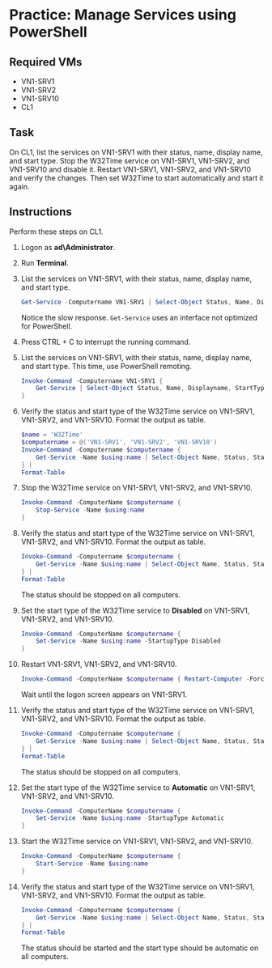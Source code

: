 # Practice: Manage Services using PowerShell

## Required VMs

* VN1-SRV1
* VN1-SRV2
* VN1-SRV10
* CL1

## Task

On CL1, list the services on VN1-SRV1 with their status, name, display name, and start type. Stop the W32Time service on VN1-SRV1, VN1-SRV2, and VN1-SRV10 and disable it. Restart VN1-SRV1, VN1-SRV2, and VN1-SRV10 and verify the changes. Then set W32Time to start automatically and start it again.

## Instructions

Perform these steps on CL1.

1. Logon as **ad\Administrator**.
1. Run **Terminal**.
1. List the services on VN1-SRV1, with their status, name, display name, and start type.

    ````powershell
    Get-Service -Computername VN1-SRV1 | Select-Object Status, Name, Displayname, StartType
    ````

    Notice the slow response. ````Get-Service```` uses an interface not optimized for PowerShell.

1. Press CTRL + C to interrupt the running command.
1. List the services on VN1-SRV1, with their status, name, display name, and start type. This time, use PowerShell remoting.

    ````powershell
    Invoke-Command -Computername VN1-SRV1 { 
        Get-Service | Select-Object Status, Name, Displayname, StartType 
    }
    ````

1. Verify the status and start type of the W32Time service on VN1-SRV1, VN1-SRV2, and VN1-SRV10. Format the output as table.

    ````powershell
    $name = 'W32Time'
    $computername = @('VN1-SRV1', 'VN1-SRV2', 'VN1-SRV10')
    Invoke-Command -Computername $computername { 
        Get-Service -Name $using:name | Select-Object Name, Status, StartType 
    } | 
    Format-Table
    ````

1. Stop the W32Time service on VN1-SRV1, VN1-SRV2, and VN1-SRV10.

    ````powershell
    Invoke-Command -ComputerName $computername {
        Stop-Service -Name $using:name 
    }
    ````

1. Verify the status and start type of the W32Time service on VN1-SRV1, VN1-SRV2, and VN1-SRV10. Format the output as table.

    ````powershell
    Invoke-Command -Computername $computername { 
        Get-Service -Name $using:name | Select-Object Name, Status, StartType 
    } | 
    Format-Table
    ````

    The status should be stopped on all computers.

1. Set the start type of the W32Time service to **Disabled** on VN1-SRV1, VN1-SRV2, and VN1-SRV10.

    ````powershell
    Invoke-Command -ComputerName $computername { 
        Set-Service -Name $using:name -StartupType Disabled 
    }
    ````

1. Restart VN1-SRV1, VN1-SRV2, and VN1-SRV10.

    ````powershell
    Invoke-Command -ComputerName $computername { Restart-Computer -Force }
    ````

    Wait until the logon screen appears on VN1-SRV1.

1. Verify the status and start type of the W32Time service on VN1-SRV1, VN1-SRV2, and VN1-SRV10. Format the output as table.

    ````powershell
    Invoke-Command -Computername $computername { 
        Get-Service -Name $using:name | Select-Object Name, Status, StartType 
    } | 
    Format-Table
    ````

    The status should be stopped on all computers.

1. Set the start type of the W32Time service to **Automatic** on VN1-SRV1, VN1-SRV2, and VN1-SRV10.

    ````powershell
    Invoke-Command -ComputerName $computername { 
        Set-Service -Name $using:name -StartupType Automatic 
    }
    ````

1. Start the W32Time service on VN1-SRV1, VN1-SRV2, and VN1-SRV10.

    ````powershell
    Invoke-Command -ComputerName $computername {
        Start-Service -Name $using:name 
    }
    ````

1. Verify the status and start type of the W32Time service on VN1-SRV1, VN1-SRV2, and VN1-SRV10. Format the output as table.

    ````powershell
    Invoke-Command -Computername $computername { 
        Get-Service -Name $using:name | Select-Object Name, Status, StartType 
    } | 
    Format-Table
    ````

    The status should be started and the start type should be automatic on all computers.
